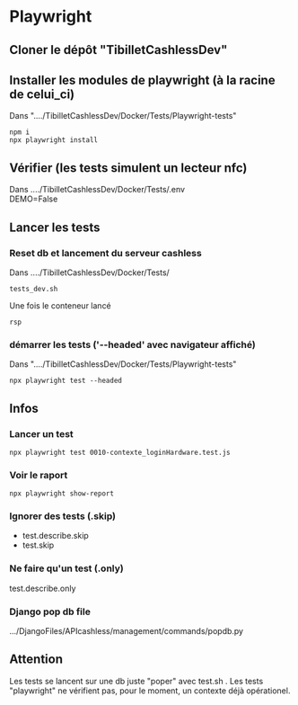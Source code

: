 # Playwright

## Cloner le dépôt "TibilletCashlessDev"

## Installer les modules de playwright (à la racine de celui_ci)
Dans "..../TibilletCashlessDev/Docker/Tests/Playwright-tests"
```
npm i
npx playwright install
```

## Vérifier (les tests simulent un lecteur nfc)
Dans ..../TibilletCashlessDev/Docker/Tests/.env   
DEMO=False   

## Lancer les tests
### Reset db et lancement du serveur cashless
Dans ..../TibilletCashlessDev/Docker/Tests/
```
tests_dev.sh
```
Une fois le conteneur lancé
```
rsp
```

### démarrer les tests ('--headed' avec navigateur affiché)
Dans "..../TibilletCashlessDev/Docker/Tests/Playwright-tests"
```
npx playwright test --headed
```

## Infos
### Lancer un test
```
npx playwright test 0010-contexte_loginHardware.test.js
```

### Voir le raport
```
npx playwright show-report
```

### Ignorer des tests (.skip)
- test.describe.skip   
- test.skip

### Ne faire qu'un test (.only)
test.describe.only

### Django pop db file
.../DjangoFiles/APIcashless/management/commands/popdb.py

## Attention
Les tests se lancent sur une db juste "poper" avec test.sh .
Les tests "playwright" ne vérifient pas, pour le moment, un contexte déjà opérationel.
